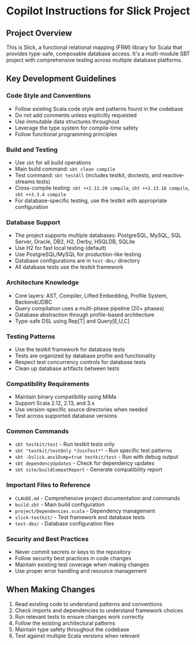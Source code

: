 # Copilot Instructions for Slick Project

## Project Overview
This is Slick, a functional relational mapping (FRM) library for Scala that provides type-safe, composable database access. It's a multi-module SBT project with comprehensive testing across multiple database platforms.

## Key Development Guidelines

### Code Style and Conventions
- Follow existing Scala code style and patterns found in the codebase
- Do not add comments unless explicitly requested
- Use immutable data structures throughout
- Leverage the type system for compile-time safety
- Follow functional programming principles

### Build and Testing
- Use `sbt` for all build operations
- Main build command: `sbt clean compile`
- Test command: `sbt testAll` (includes testkit, doctests, and reactive-streams tests)
- Cross-compile testing: `sbt ++2.12.20 compile`, `sbt ++2.13.16 compile`, `sbt ++3.3.4 compile`
- For database-specific testing, use the testkit with appropriate configuration

### Database Support
- The project supports multiple databases: PostgreSQL, MySQL, SQL Server, Oracle, DB2, H2, Derby, HSQLDB, SQLite
- Use H2 for fast local testing (default)
- Use PostgreSQL/MySQL for production-like testing
- Database configurations are in `test-dbs/` directory
- All database tests use the testkit framework

### Architecture Knowledge
- Core layers: AST, Compiler, Lifted Embedding, Profile System, Backend/JDBC
- Query compilation uses a multi-phase pipeline (20+ phases)
- Database abstraction through profile-based architecture
- Type-safe DSL using Rep[T] and Query[E,U,C]

### Testing Patterns
- Use the testkit framework for database tests
- Tests are organized by database profile and functionality
- Respect test concurrency controls for database tests
- Clean up database artifacts between tests

### Compatibility Requirements
- Maintain binary compatibility using MiMa
- Support Scala 2.12, 2.13, and 3.x
- Use version-specific source directories when needed
- Test across supported database versions

### Common Commands
- `sbt testkit/test` - Run testkit tests only
- `sbt "testkit/testOnly *JoinTest*"` - Run specific test patterns
- `sbt -Dslick.ansiDump=true testkit/test` - Run with debug output
- `sbt dependencyUpdates` - Check for dependency updates
- `sbt site/buildCompatReport` - Generate compatibility report

### Important Files to Reference
- `CLAUDE.md` - Comprehensive project documentation and commands
- `build.sbt` - Main build configuration
- `project/Dependencies.scala` - Dependency management
- `slick-testkit/` - Test framework and database tests
- `test-dbs/` - Database configuration files

### Security and Best Practices
- Never commit secrets or keys to the repository
- Follow security best practices in code changes
- Maintain existing test coverage when making changes
- Use proper error handling and resource management

## When Making Changes
1. Read existing code to understand patterns and conventions
2. Check imports and dependencies to understand framework choices
3. Run relevant tests to ensure changes work correctly
4. Follow the existing architectural patterns
5. Maintain type safety throughout the codebase
6. Test against multiple Scala versions when relevant